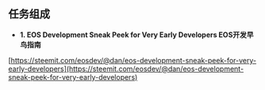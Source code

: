 
任务组成
-------------------------------

- **1. EOS Development Sneak Peek for Very Early Developers EOS开发早鸟指南**  

[https://steemit.com/eosdev/@dan/eos-development-sneak-peek-for-very-early-developers](https://steemit.com/eosdev/@dan/eos-development-sneak-peek-for-very-early-developers)

